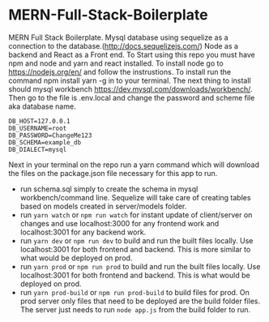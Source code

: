 # MERN-Full-Stack-Boilerplate
MERN Full Stack Boilerplate. Mysql database using sequelize as a connection to the database.(http://docs.sequelizejs.com/) Node as a backend and React as a Front end.
To Start using this repo you must have npm and node and yarn and react installed.
To install node go to https://nodejs.org/en/ and follow the instrustions. 
To install run the command npm install yarn -g in to your terminal. 
The next thing to install should mysql workbench https://dev.mysql.com/downloads/workbench/.
Then go to the file is .env.local and change the password and scheme file aka database name. 
```
DB_HOST=127.0.0.1
DB_USERNAME=root
DB_PASSWORD=ChangeMe123
DB_SCHEMA=example_db
DB_DIALECT=mysql
```

Next in your terminal on the repo run a yarn command which will download the files on the package.json file necessary for this app to run.

* run schema.sql simply to create the schema in mysql workbench/command line.  Sequelize will take care of creating tables based on models created in server/models folder.
* run ```yarn watch``` or ```npm run watch``` for instant update of client/server on changes and use localhost:3000 for any frontend work and localhost:3001 for any backend work.
* run ```yarn dev``` or ```npm run dev``` to build and run the built files locally.  Use localhost:3001 for both frontend and backend.  This is more similar to what would be deployed on prod.
* run ```yarn prod``` or ```npm run prod``` to build and run the built files locally.  Use localhost:3001 for both frontend and backend.  This is what would be deployed on prod.
* run ```yarn prod-build``` or ```npm run prod-build``` to build files for prod.  On prod server only files that need to be deployed are the build folder files.  The server just needs to run ```node app.js``` from the build folder to run.
